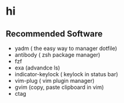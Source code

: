 # hi

## Recommended Software
* yadm ( the easy way to manager dotfile)
* antibody ( zsh package manager)
* fzf
* exa (advandce ls)
* indicator-keylock ( keylock in status bar)
* vim-plug  ( vim plugin manager)
* gvim  (copy, paste clipboard in vim)
* ctag 
